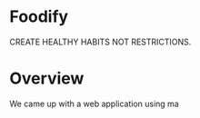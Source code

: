 # Foodify

CREATE HEALTHY HABITS NOT RESTRICTIONS.


# Overview

We came up with a web application using ma